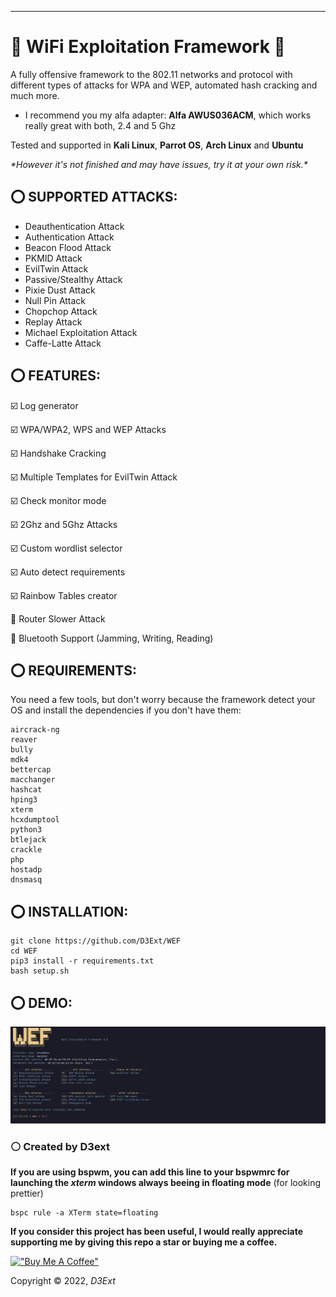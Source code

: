 
-------------------------------------------------

# 📡 WiFi Exploitation Framework 📡

A fully offensive framework to the 802.11 networks and protocol with different types of attacks for WPA and WEP, automated hash cracking and much more.

- I recommend you my alfa adapter: **Alfa AWUS036ACM**, which works really great with both, 2.4 and 5 Ghz

Tested and supported in **Kali Linux**, **Parrot OS**, **Arch Linux** and **Ubuntu**

*\*However it's not finished and may have issues, try it at your own risk.\**

## ⭕ SUPPORTED ATTACKS:

- Deauthentication Attack
- Authentication Attack
- Beacon Flood Attack
- PKMID Attack
- EvilTwin Attack
- Passive/Stealthy Attack
- Pixie Dust Attack
- Null Pin Attack
- Chopchop Attack
- Replay Attack
- Michael Exploitation Attack
- Caffe-Latte Attack

## ⭕ FEATURES:

:ballot_box_with_check: Log generator

:ballot_box_with_check: WPA/WPA2, WPS and WEP Attacks

:ballot_box_with_check: Handshake Cracking

:ballot_box_with_check: Multiple Templates for EvilTwin Attack

:ballot_box_with_check: Check monitor mode

:ballot_box_with_check: 2Ghz and 5Ghz Attacks

:ballot_box_with_check: Custom wordlist selector

:ballot_box_with_check: Auto detect requirements

:ballot_box_with_check: Rainbow Tables creator

:black_square_button: Router Slower Attack

:black_square_button: Bluetooth Support (Jamming, Writing, Reading)

## ⭕ REQUIREMENTS:
You need a few tools, but don't worry because the framework detect your OS and install the dependencies if you don't have them:

    aircrack-ng
    reaver
    bully
    mdk4
    bettercap
    macchanger
    hashcat
    hping3
    xterm
    hcxdumptool
    python3
    btlejack
    crackle
    php
    hostadp
    dnsmasq

## ⭕ INSTALLATION:

    git clone https://github.com/D3Ext/WEF
    cd WEF
    pip3 install -r requirements.txt
    bash setup.sh

## ⭕ DEMO:

<img src="https://raw.githubusercontent.com/D3Ext/WEF/main/images/wef-demo.png">

### ⚪ Created by D3ext

**If you are using bspwm, you can add this line to your bspwmrc for launching the *xterm* windows always beeing in floating mode** (for looking prettier)

    bspc rule -a XTerm state=floating
    
**If you consider this project has been useful, I would really appreciate supporting me by giving this repo a star or buying me a coffee.**

[!["Buy Me A Coffee"](https://www.buymeacoffee.com/assets/img/custom_images/orange_img.png)](https://www.buymeacoffee.com/d3ext)

Copyright © 2022, *D3Ext*
